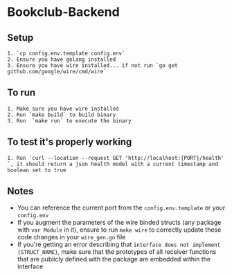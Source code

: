 # Bookclub-Backend 

## Setup
	1. `cp config.env.template config.env`
	2. Ensure you have golang installed 
	3. Ensure you have wire installed... if not run `go get github.com/google/wire/cmd/wire`
## To run 
	1. Make sure you have wire installed 
	2. Run `make build` to build binary
	3. Run  `make run` to execute the binary 

## To test it's properly working 
	1. Run `curl --location --request GET 'http://localhost:{PORT}/health' `, it should return a json health model with a current timestamp and boolean set to true 

## Notes

* You can reference the current port from the `config.env.template` or your `config.env`
* If you augment the parameters of the wire binded structs (any package with `var Module` in it), ensure to run `make wire` to correctly update these code changes in your `wire_gen.go` file
* If you're getting an error describing that `interface does not implement {STRUCT_NAME}`, make sure that the prototypes of all receiver functions that are publicly defined with the package are embedded within the interface  

